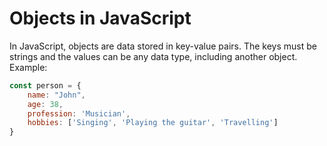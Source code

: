 # Objects in JavaScript
In JavaScript, objects are data stored in key-value pairs. The keys must be strings and the values can be any data type, including another object.
Example:
```js
const person = {
    name: "John",
    age: 38,
    profession: 'Musician',
    hobbies: ['Singing', 'Playing the guitar', 'Travelling']
}
```